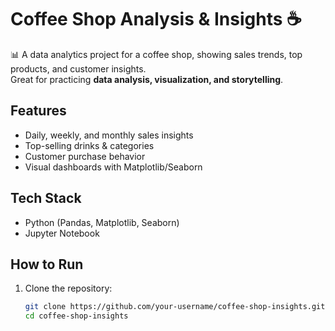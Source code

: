 # Coffee Shop Analysis & Insights ☕

📊 A data analytics project for a coffee shop, showing sales trends, top products, and customer insights.  
Great for practicing **data analysis, visualization, and storytelling**.

## Features
- Daily, weekly, and monthly sales insights
- Top-selling drinks & categories
- Customer purchase behavior
- Visual dashboards with Matplotlib/Seaborn

## Tech Stack
- Python (Pandas, Matplotlib, Seaborn)
- Jupyter Notebook

## How to Run
1. Clone the repository:
   ```bash
   git clone https://github.com/your-username/coffee-shop-insights.git
   cd coffee-shop-insights
